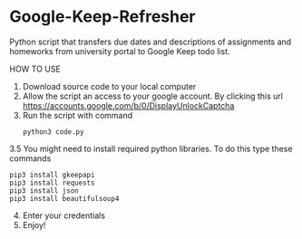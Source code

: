 # Google-Keep-Refresher

Python script that transfers due dates and descriptions of assignments and homeworks from university portal to Google Keep todo list.

HOW TO USE
1. Download source code to your local computer
2. Allow the script an access to your google account. By clicking this url https://accounts.google.com/b/0/DisplayUnlockCaptcha
3. Run the script with command  
    ```
    python3 code.py
    ```
    
3.5 You might need to install required python libraries. To do this type these commands

    
    pip3 install gkeepapi
    pip3 install requests
    pip3 install json
    pip3 install beautifulsoup4
    
    
4. Enter your credentials
5. Enjoy!
